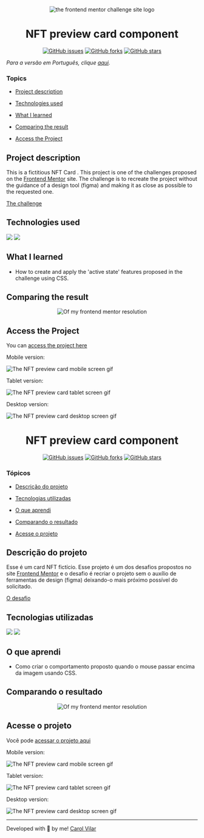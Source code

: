 <div align='center'> <img src="./src/frontend-mentor.png" alt="the frontend mentor challenge site logo"> </div>

<h1 align='center'> NFT preview card component </h1>

<div align='center'>
	<a href="https://github.com/Bo83dev/digital-agc/issues"><img alt="GitHub issues" src="https://img.shields.io/github/issues/Bo83dev/digital-agc"></a>
	<a href="https://github.com/Bo83dev/digital-agc/network"><img alt="GitHub forks" src="https://img.shields.io/github/forks/Bo83dev/digital-agc"></a>
	<a href="https://github.com/Bo83dev/digital-agc/stargazers"><img alt="GitHub stars" src="https://img.shields.io/github/stars/Bo83dev/digital-agc"></a>
</div>

_Para a versão em Português, clique [aqui](#portuguese)._ 

### Topics

- [Project description](#project-description)

- [Technologies used](#technologies-used)

- [What I learned](#what-I-learned)

- [Comparing the result](#comparing-the-result)

- [Access the Project](#access-the-project)


## Project description

<p align="justify">

This is a fictitious NFT Card . This project is one of the challenges proposed on the [Frontend Mentor](https://www.frontendmentor.io/home) site. The challenge is to recreate the project without the guidance of a design tool (figma) and making it as close as possible to the requested one. 

[The challenge](https://www.frontendmentor.io/challenges/nft-preview-card-component-SbdUL_w0U)

</p>

## Technologies used

<div>
  <img src="https://img.shields.io/badge/HTML5-E34F26?style=for-the-badge&logo=html5&logoColor=white">
  <img src="https://img.shields.io/badge/CSS3-1572B6?style=for-the-badge&logo=css3&logoColor=white">
</div>


## What I learned

- How to create and apply the 'active state' features proposed in the challenge using CSS.


## Comparing the result

<div align='center'> <img src="./src/nft-preview-card-solution.gif" alt="Of my frontend mentor resolution"> </div>


## Access the Project

You can [access the project here](https://bo83dev.github.io/nft-preview-card-component/) 

Mobile version:

<img src="./src/nft-preview-card-mobile.gif" alt="The NFT preview card mobile screen gif">

Tablet version:

<img src="./src/nft-preview-card-tablet.gif" alt="The NFT preview card tablet screen gif">

Desktop version:

<img src="./src/nft-preview-card-desktop.gif" alt="The NFT preview card  desktop screen gif">



<div id="portuguese">


<h1 align='center'> NFT preview card component </h1>


<div align='center'>
	<a href="https://github.com/Bo83dev/digital-agc/issues"><img alt="GitHub issues" src="https://img.shields.io/github/issues/Bo83dev/digital-agc"></a>
	<a href="https://github.com/Bo83dev/digital-agc/network"><img alt="GitHub forks" src="https://img.shields.io/github/forks/Bo83dev/digital-agc"></a>
	<a href="https://github.com/Bo83dev/digital-agc/stargazers"><img alt="GitHub stars" src="https://img.shields.io/github/stars/Bo83dev/digital-agc"></a>
</div>


### Tópicos 

- [Descrição do projeto](#descrição-do-projeto)

- [Tecnologias utilizadas](#tecnologias-utilizadas)

- [O que aprendi](#o-que-aprendi)

- [Comparando o resultado](#comparando-o-resultado)

- [Acesse o projeto](#acesse-o-projeto)


## Descrição do projeto 

<p align="justify">

Esse é um card NFT fictício. Esse projeto é um dos desafios propostos no site [Frontend Mentor](https://www.frontendmentor.io/home) e o desafio é recriar o projeto sem o auxílio de ferramentas de design (figma) deixando-o mais próximo possível do solicitado. 

[O desafio](https://www.frontendmentor.io/challenges/nft-preview-card-component-SbdUL_w0U)

</p>


## Tecnologias utilizadas

<div>
  <img src="https://img.shields.io/badge/HTML5-E34F26?style=for-the-badge&logo=html5&logoColor=white">
  <img src="https://img.shields.io/badge/CSS3-1572B6?style=for-the-badge&logo=css3&logoColor=white">
</div>

## O que aprendi

- Como criar o comportamento proposto quando o mouse passar encima da imagem usando CSS.

## Comparando o resultado

<div align='center'> <img src="./src/nft-preview-card-solution.gif" alt="Of my frontend mentor resolution"> </div>


## Acesse o projeto

Você pode [acessar o projeto aqui](https://bo83dev.github.io/nft-preview-card-component/) 


Mobile version:

<img src="./src/nft-preview-card-mobile.gif" alt="The NFT preview card mobile screen gif">

Tablet version:

<img src="./src/nft-preview-card-tablet.gif" alt="The NFT preview card tablet screen gif">

Desktop version:

<img src="./src/nft-preview-card-desktop.gif" alt="The NFT preview card  desktop screen gif">


<hr>

Developed with 🧡 by me!  [Carol Vilar](https://www.linkedin.com/in/carolinebarbosavilar/)
